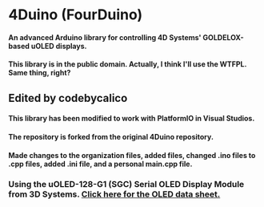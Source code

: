 # 4Duino (FourDuino)

#### An advanced Arduino library for controlling 4D Systems' GOLDELOX-based uOLED displays.
#### This library is in the public domain. Actually, I think I'll use the WTFPL. Same thing, right?

## Edited by codebycalico
#### This library has been modified to work with PlatformIO in Visual Studios.
#### The repository is forked from the original 4Duino repository.
#### Made changes to the organization files, added files, changed .ino files to .cpp files, added .ini file, and a personal main.cpp file.

### Using the uOLED-128-G1 (SGC) Serial OLED Display Module from 3D Systems. [Click here for the OLED data sheet.](https://docs.rs-online.com/8783/0900766b80e24343.pdf)